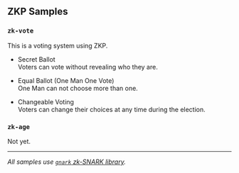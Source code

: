 ## ZKP Samples

### `zk-vote`

This is a voting system using ZKP.  

- Secret Ballot  
  Voters can vote without revealing who they are.  
  
- Equal Ballot (One Man One Vote)  
  One Man can not choose more than one.  
  
- Changeable Voting    
  Voters can change their choices at any time during the election.  


### `zk-age`

Not yet.

---

*All samples use [`gnark` zk-SNARK library](https://github.com/ConsenSys/gnark).*